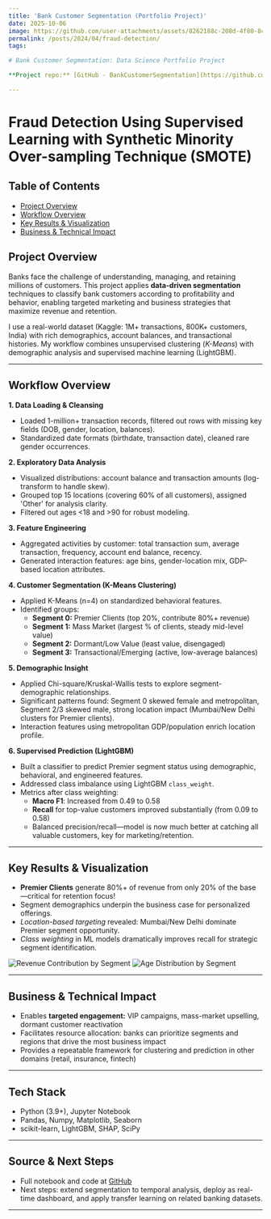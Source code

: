 ```yaml
---
title: 'Bank Customer Segmentation (Portfolio Project)'
date: 2025-10-06
image: https://github.com/user-attachments/assets/8262188c-208d-4f80-8c46-572ad47b8711
permalink: /posts/2024/04/fraud-detection/
tags:

# Bank Customer Segmentation: Data Science Portfolio Project

**Project repo:** [GitHub - BankCustomerSegmentation](https://github.com/cyfangus/BankCustomerSegmentation)

---
```


# Fraud Detection Using Supervised Learning with Synthetic Minority Over-sampling Technique (SMOTE)
## Table of Contents
- [Project Overview](#project-overview)
- [Workflow Overview](#workflow-overview)
- [Key Results & Visualization](#key-result)
- [Business & Technical Impact](#business-impact)


## Project Overview

Banks face the challenge of understanding, managing, and retaining millions of customers. This project applies **data-driven segmentation** techniques to classify bank customers according to profitability and behavior, enabling targeted marketing and business strategies that maximize revenue and retention.

I use a real-world dataset (Kaggle: 1M+ transactions, 800K+ customers, India) with rich demographics, account balances, and transactional histories. My workflow combines unsupervised clustering (*K-Means*) with demographic analysis and supervised machine learning (LightGBM).

---

## Workflow Overview

**1. Data Loading & Cleansing**

- Loaded 1-million+ transaction records, filtered out rows with missing key fields (DOB, gender, location, balances).
- Standardized date formats (birthdate, transaction date), cleaned rare gender occurrences.

**2. Exploratory Data Analysis**

- Visualized distributions: account balance and transaction amounts (log-transform to handle skew).
- Grouped top 15 locations (covering 60% of all customers), assigned 'Other' for analysis clarity.
- Filtered out ages <18 and >90 for robust modeling.

**3. Feature Engineering**

- Aggregated activities by customer: total transaction sum, average transaction, frequency, account end balance, recency.
- Generated interaction features: age bins, gender-location mix, GDP-based location attributes.

**4. Customer Segmentation (K-Means Clustering)**

- Applied K-Means (n=4) on standardized behavioral features.
- Identified groups:
    - **Segment 0:** Premier Clients (top 20%, contribute 80%+ revenue)
    - **Segment 1:** Mass Market (largest % of clients, steady mid-level value)
    - **Segment 2:** Dormant/Low Value (least value, disengaged)
    - **Segment 3:** Transactional/Emerging (active, low-average balances)

**5. Demographic Insight**

- Applied Chi-square/Kruskal-Wallis tests to explore segment-demographic relationships.
- Significant patterns found: Segment 0 skewed female and metropolitan, Segment 2/3 skewed male, strong location impact (Mumbai/New Delhi clusters for Premier clients).
- Interaction features using metropolitan GDP/population enrich location profile.

**6. Supervised Prediction (LightGBM)**

- Built a classifier to predict Premier segment status using demographic, behavioral, and engineered features.
- Addressed class imbalance using LightGBM `class_weight`.
- Metrics after class weighting:
    - **Macro F1**: Increased from 0.49 to 0.58
    - **Recall** for top-value customers improved substantially (from 0.09 to 0.58)
    - Balanced precision/recall—model is now much better at catching all valuable customers, key for marketing/retention.

---

## Key Results & Visualization

- **Premier Clients** generate 80%+ of revenue from only 20% of the base—critical for retention focus!
- Segment demographics underpin the business case for personalized offerings.
- *Location-based targeting* revealed: Mumbai/New Delhi dominate Premier segment opportunity.
- *Class weighting* in ML models dramatically improves recall for strategic segment identification.

![Revenue Contribution by Segment](link_to_your_visualization_if_hosted)
![Age Distribution by Segment](link_to_your_visualization_if_hosted)

---

## Business & Technical Impact

- Enables **targeted engagement:** VIP campaigns, mass-market upselling, dormant customer reactivation
- Facilitates resource allocation: banks can prioritize segments and regions that drive the most business impact
- Provides a repeatable framework for clustering and prediction in other domains (retail, insurance, fintech)

---

## Tech Stack

- Python (3.9+), Jupyter Notebook
- Pandas, Numpy, Matplotlib, Seaborn
- scikit-learn, LightGBM, SHAP, SciPy

---

## Source & Next Steps

- Full notebook and code at [GitHub](https://github.com/cyfangus/BankCustomerSegmentation)
- Next steps: extend segmentation to temporal analysis, deploy as real-time dashboard, and apply transfer learning on related banking datasets.

---